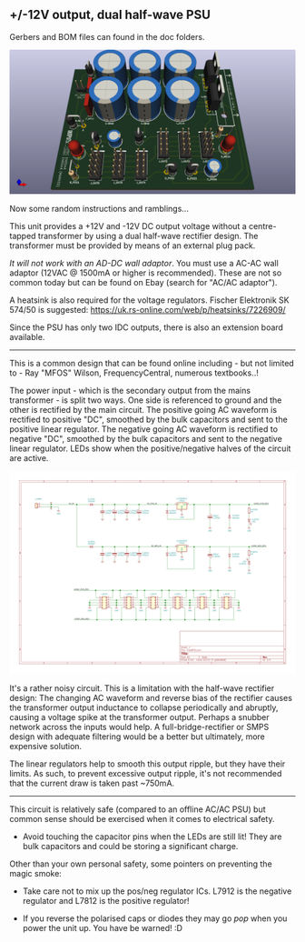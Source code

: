 ## +/-12V output, dual half-wave PSU

Gerbers and BOM files can found in the doc folders.

![](FixedPSU/doc/FixedPSU3D.png)

Now some random instructions and ramblings...

This unit provides a +12V and -12V DC output voltage without a centre-tapped transformer by using a dual half-wave rectifier design. The transformer must be provided by means of an external plug pack.

*It will not work with an AD-DC wall adaptor*. You must use a AC-AC wall adaptor (12VAC @ 1500mA or higher is recommended). These are not so common today but can be found on Ebay (search for "AC/AC adaptor").

A heatsink is also required for the voltage regulators. Fischer Elektronik SK 574/50 is suggested: https://uk.rs-online.com/web/p/heatsinks/7226909/

Since the PSU has only two IDC outputs, there is also an extension board available.
___
This is a common design that can be found online including - but not limited to - Ray "MFOS" Wilson, FrequencyCentral, numerous textbooks..!

The power input - which is the secondary output from the mains transformer - is split two ways. One side is referenced to ground and the other is rectified by the main circuit. The positive going AC waveform is rectified to positive "DC", smoothed by the bulk capacitors and sent to the positive linear regulator. The negative going AC waveform is rectified to negative "DC", smoothed by the bulk capacitors and sent to the negative linear regulator. LEDs show when the positive/negative halves of the circuit are active.

![](FixedPSU/doc/FixedPSUSchematic.svg)

It's a rather noisy circuit. This is a limitation with the half-wave rectifier design: The changing AC waveform and reverse bias of the rectifier causes the transformer output inductance to collapse periodically and abruptly, causing a voltage spike at the transformer output. Perhaps a snubber network across the inputs would help. A full-bridge-rectifier or SMPS design with adequate filtering would be a better but ultimately, more expensive solution.

The linear regulators help to smooth this output ripple, but they have their limits. As such, to prevent excessive output ripple, it's not recommended that the current draw is taken past ~750mA.

---

This circuit is relatively safe (compared to an offline AC/AC PSU) but common sense should be exercised when it comes to electrical safety.

- Avoid touching the capacitor pins when the LEDs are still lit!  They are bulk capacitors and could be storing a significant charge.

Other than your own personal safety, some pointers on preventing the magic smoke:

- Take care not to mix up the pos/neg regulator ICs. L7912 is the negative regulator and L7812 is the positive regulator!

- If you reverse the polarised caps or diodes they may go *pop* when you power the unit up. You have be warned! :D

